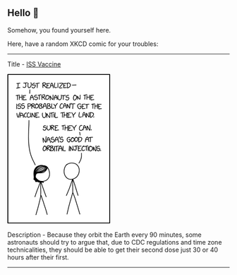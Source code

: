 ## Hello 👀

Somehow, you found yourself here.

Here, have a random XKCD comic for your troubles:

-----------------------------------

Title - [ISS Vaccine](https://xkcd.com/2449)

![ISS Vaccine](./random_comic.png)

Description - Because they orbit the Earth every 90 minutes, some astronauts should try to argue that, due to CDC regulations and time zone technicalities, they should be able to get their second dose just 30 or 40 hours after their first.

-----------------------------------
